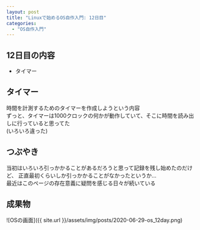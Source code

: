 ```yaml
---
layout: post
title: "Linuxで始めるOS自作入門: 12日目"
categories:
  - "OS自作入門"
---
```


## 12日目の内容
- タイマー

## タイマー
時間を計測するためのタイマーを作成しようという内容  
ずっと、タイマーは1000クロックの何かが動作していて、そこに時間を読み出しに行っていると思ってた  
(いろいろ違った)

## つぶやき
当初はいろいろ引っかかることがあるだろうと思って記録を残し始めたのだけど、
正直最初くらいしか引っかかることがなかったというか...  
最近はこのページの存在意義に疑問を感じる日々が続いている

## 成果物
![OSの画面]({{ site.url }}/assets/img/posts/2020-06-29-os_12day.png)

